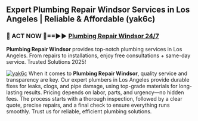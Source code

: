 ## Expert Plumbing Repair Windsor Services in Los Angeles | Reliable & Affordable (yak6c)  

<h3>🚿 ACT NOW 🌟==►► <a href="https://tinyurl.com/2ne6vx2x" rel="nofollow">Plumbing Repair Windsor 24/7</a></h3>

**Plumbing Repair Windsor** provides top-notch plumbing services in Los Angeles. From repairs to installations, enjoy free consultations + same-day service. Trusted Solutions 2025!

[![yak6c](https://i.imgur.com/4PFF4AK.jpeg)](https://tinyurl.com/2ne6vx2x)
When it comes to **Plumbing Repair Windsor**, quality service and transparency are key. Our expert plumbers in Los Angeles provide durable fixes for leaks, clogs, and pipe damage, using top-grade materials for long-lasting results. Pricing depends on labor, parts, and urgency—no hidden fees. The process starts with a thorough inspection, followed by a clear quote, precise repairs, and a final check to ensure everything runs smoothly. Trust us for reliable, efficient plumbing solutions.
